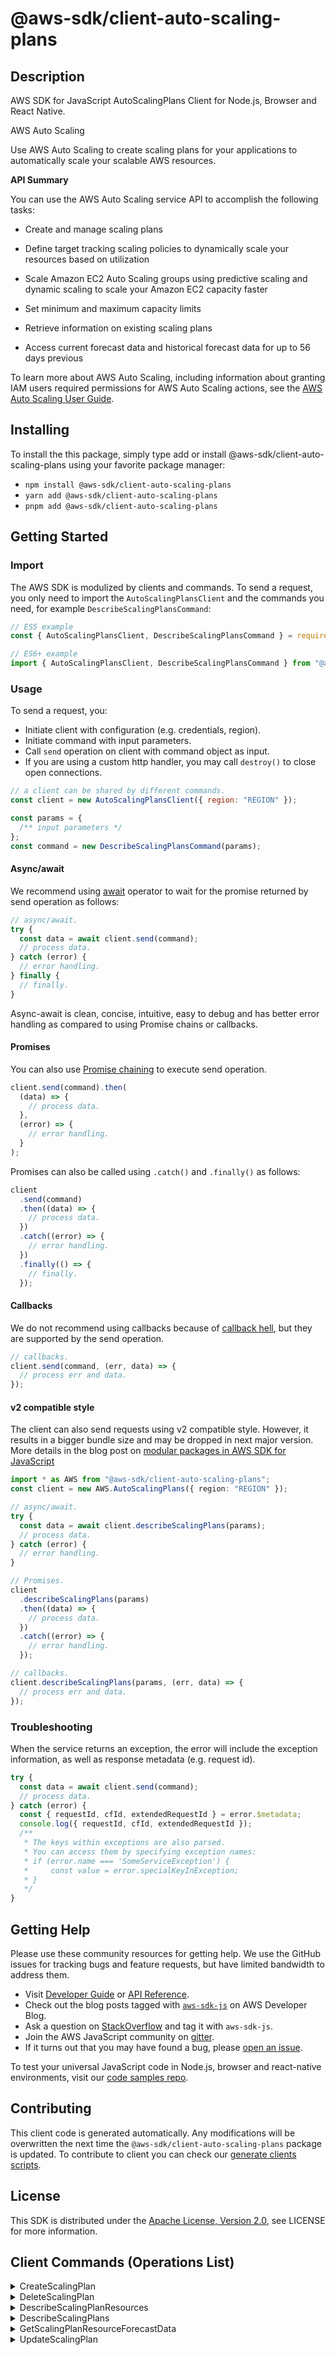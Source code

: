 <!-- generated file, do not edit directly -->

# @aws-sdk/client-auto-scaling-plans

## Description

AWS SDK for JavaScript AutoScalingPlans Client for Node.js, Browser and React Native.

<fullname>AWS Auto Scaling</fullname>

<p>Use AWS Auto Scaling to create scaling plans for your applications to
automatically scale your scalable AWS resources. </p>
<p>
<b>API Summary</b>
</p>
<p>You can use the AWS Auto Scaling service API to accomplish the following tasks:</p>
<ul>
<li>
<p>Create and manage scaling plans</p>
</li>
<li>
<p>Define target tracking scaling policies to dynamically scale your resources based
on utilization</p>
</li>
<li>
<p>Scale Amazon EC2 Auto Scaling groups using predictive scaling and dynamic scaling to scale your
Amazon EC2 capacity faster</p>
</li>
<li>
<p>Set minimum and maximum capacity limits</p>
</li>
<li>
<p>Retrieve information on existing scaling plans</p>
</li>
<li>
<p>Access current forecast data and historical forecast data for up to 56 days
previous</p>
</li>
</ul>

<p>To learn more about AWS Auto Scaling, including information about granting IAM users required
permissions for AWS Auto Scaling actions, see the <a href="https://docs.aws.amazon.com/autoscaling/plans/userguide/what-is-aws-auto-scaling.html">AWS Auto Scaling User Guide</a>. </p>

## Installing

To install the this package, simply type add or install @aws-sdk/client-auto-scaling-plans
using your favorite package manager:

- `npm install @aws-sdk/client-auto-scaling-plans`
- `yarn add @aws-sdk/client-auto-scaling-plans`
- `pnpm add @aws-sdk/client-auto-scaling-plans`

## Getting Started

### Import

The AWS SDK is modulized by clients and commands.
To send a request, you only need to import the `AutoScalingPlansClient` and
the commands you need, for example `DescribeScalingPlansCommand`:

```js
// ES5 example
const { AutoScalingPlansClient, DescribeScalingPlansCommand } = require("@aws-sdk/client-auto-scaling-plans");
```

```ts
// ES6+ example
import { AutoScalingPlansClient, DescribeScalingPlansCommand } from "@aws-sdk/client-auto-scaling-plans";
```

### Usage

To send a request, you:

- Initiate client with configuration (e.g. credentials, region).
- Initiate command with input parameters.
- Call `send` operation on client with command object as input.
- If you are using a custom http handler, you may call `destroy()` to close open connections.

```js
// a client can be shared by different commands.
const client = new AutoScalingPlansClient({ region: "REGION" });

const params = {
  /** input parameters */
};
const command = new DescribeScalingPlansCommand(params);
```

#### Async/await

We recommend using [await](https://developer.mozilla.org/en-US/docs/Web/JavaScript/Reference/Operators/await)
operator to wait for the promise returned by send operation as follows:

```js
// async/await.
try {
  const data = await client.send(command);
  // process data.
} catch (error) {
  // error handling.
} finally {
  // finally.
}
```

Async-await is clean, concise, intuitive, easy to debug and has better error handling
as compared to using Promise chains or callbacks.

#### Promises

You can also use [Promise chaining](https://developer.mozilla.org/en-US/docs/Web/JavaScript/Guide/Using_promises#chaining)
to execute send operation.

```js
client.send(command).then(
  (data) => {
    // process data.
  },
  (error) => {
    // error handling.
  }
);
```

Promises can also be called using `.catch()` and `.finally()` as follows:

```js
client
  .send(command)
  .then((data) => {
    // process data.
  })
  .catch((error) => {
    // error handling.
  })
  .finally(() => {
    // finally.
  });
```

#### Callbacks

We do not recommend using callbacks because of [callback hell](http://callbackhell.com/),
but they are supported by the send operation.

```js
// callbacks.
client.send(command, (err, data) => {
  // process err and data.
});
```

#### v2 compatible style

The client can also send requests using v2 compatible style.
However, it results in a bigger bundle size and may be dropped in next major version. More details in the blog post
on [modular packages in AWS SDK for JavaScript](https://aws.amazon.com/blogs/developer/modular-packages-in-aws-sdk-for-javascript/)

```ts
import * as AWS from "@aws-sdk/client-auto-scaling-plans";
const client = new AWS.AutoScalingPlans({ region: "REGION" });

// async/await.
try {
  const data = await client.describeScalingPlans(params);
  // process data.
} catch (error) {
  // error handling.
}

// Promises.
client
  .describeScalingPlans(params)
  .then((data) => {
    // process data.
  })
  .catch((error) => {
    // error handling.
  });

// callbacks.
client.describeScalingPlans(params, (err, data) => {
  // process err and data.
});
```

### Troubleshooting

When the service returns an exception, the error will include the exception information,
as well as response metadata (e.g. request id).

```js
try {
  const data = await client.send(command);
  // process data.
} catch (error) {
  const { requestId, cfId, extendedRequestId } = error.$metadata;
  console.log({ requestId, cfId, extendedRequestId });
  /**
   * The keys within exceptions are also parsed.
   * You can access them by specifying exception names:
   * if (error.name === 'SomeServiceException') {
   *     const value = error.specialKeyInException;
   * }
   */
}
```

## Getting Help

Please use these community resources for getting help.
We use the GitHub issues for tracking bugs and feature requests, but have limited bandwidth to address them.

- Visit [Developer Guide](https://docs.aws.amazon.com/sdk-for-javascript/v3/developer-guide/welcome.html)
  or [API Reference](https://docs.aws.amazon.com/AWSJavaScriptSDK/v3/latest/index.html).
- Check out the blog posts tagged with [`aws-sdk-js`](https://aws.amazon.com/blogs/developer/tag/aws-sdk-js/)
  on AWS Developer Blog.
- Ask a question on [StackOverflow](https://stackoverflow.com/questions/tagged/aws-sdk-js) and tag it with `aws-sdk-js`.
- Join the AWS JavaScript community on [gitter](https://gitter.im/aws/aws-sdk-js-v3).
- If it turns out that you may have found a bug, please [open an issue](https://github.com/aws/aws-sdk-js-v3/issues/new/choose).

To test your universal JavaScript code in Node.js, browser and react-native environments,
visit our [code samples repo](https://github.com/aws-samples/aws-sdk-js-tests).

## Contributing

This client code is generated automatically. Any modifications will be overwritten the next time the `@aws-sdk/client-auto-scaling-plans` package is updated.
To contribute to client you can check our [generate clients scripts](https://github.com/aws/aws-sdk-js-v3/tree/main/scripts/generate-clients).

## License

This SDK is distributed under the
[Apache License, Version 2.0](http://www.apache.org/licenses/LICENSE-2.0),
see LICENSE for more information.

## Client Commands (Operations List)

<details>
<summary>
CreateScalingPlan
</summary>

[Command API Reference](https://docs.aws.amazon.com/AWSJavaScriptSDK/v3/latest/client/auto-scaling-plans/command/CreateScalingPlanCommand/) / [Input](https://docs.aws.amazon.com/AWSJavaScriptSDK/v3/latest/Package/-aws-sdk-client-auto-scaling-plans/Interface/CreateScalingPlanCommandInput/) / [Output](https://docs.aws.amazon.com/AWSJavaScriptSDK/v3/latest/Package/-aws-sdk-client-auto-scaling-plans/Interface/CreateScalingPlanCommandOutput/)

</details>
<details>
<summary>
DeleteScalingPlan
</summary>

[Command API Reference](https://docs.aws.amazon.com/AWSJavaScriptSDK/v3/latest/client/auto-scaling-plans/command/DeleteScalingPlanCommand/) / [Input](https://docs.aws.amazon.com/AWSJavaScriptSDK/v3/latest/Package/-aws-sdk-client-auto-scaling-plans/Interface/DeleteScalingPlanCommandInput/) / [Output](https://docs.aws.amazon.com/AWSJavaScriptSDK/v3/latest/Package/-aws-sdk-client-auto-scaling-plans/Interface/DeleteScalingPlanCommandOutput/)

</details>
<details>
<summary>
DescribeScalingPlanResources
</summary>

[Command API Reference](https://docs.aws.amazon.com/AWSJavaScriptSDK/v3/latest/client/auto-scaling-plans/command/DescribeScalingPlanResourcesCommand/) / [Input](https://docs.aws.amazon.com/AWSJavaScriptSDK/v3/latest/Package/-aws-sdk-client-auto-scaling-plans/Interface/DescribeScalingPlanResourcesCommandInput/) / [Output](https://docs.aws.amazon.com/AWSJavaScriptSDK/v3/latest/Package/-aws-sdk-client-auto-scaling-plans/Interface/DescribeScalingPlanResourcesCommandOutput/)

</details>
<details>
<summary>
DescribeScalingPlans
</summary>

[Command API Reference](https://docs.aws.amazon.com/AWSJavaScriptSDK/v3/latest/client/auto-scaling-plans/command/DescribeScalingPlansCommand/) / [Input](https://docs.aws.amazon.com/AWSJavaScriptSDK/v3/latest/Package/-aws-sdk-client-auto-scaling-plans/Interface/DescribeScalingPlansCommandInput/) / [Output](https://docs.aws.amazon.com/AWSJavaScriptSDK/v3/latest/Package/-aws-sdk-client-auto-scaling-plans/Interface/DescribeScalingPlansCommandOutput/)

</details>
<details>
<summary>
GetScalingPlanResourceForecastData
</summary>

[Command API Reference](https://docs.aws.amazon.com/AWSJavaScriptSDK/v3/latest/client/auto-scaling-plans/command/GetScalingPlanResourceForecastDataCommand/) / [Input](https://docs.aws.amazon.com/AWSJavaScriptSDK/v3/latest/Package/-aws-sdk-client-auto-scaling-plans/Interface/GetScalingPlanResourceForecastDataCommandInput/) / [Output](https://docs.aws.amazon.com/AWSJavaScriptSDK/v3/latest/Package/-aws-sdk-client-auto-scaling-plans/Interface/GetScalingPlanResourceForecastDataCommandOutput/)

</details>
<details>
<summary>
UpdateScalingPlan
</summary>

[Command API Reference](https://docs.aws.amazon.com/AWSJavaScriptSDK/v3/latest/client/auto-scaling-plans/command/UpdateScalingPlanCommand/) / [Input](https://docs.aws.amazon.com/AWSJavaScriptSDK/v3/latest/Package/-aws-sdk-client-auto-scaling-plans/Interface/UpdateScalingPlanCommandInput/) / [Output](https://docs.aws.amazon.com/AWSJavaScriptSDK/v3/latest/Package/-aws-sdk-client-auto-scaling-plans/Interface/UpdateScalingPlanCommandOutput/)

</details>
